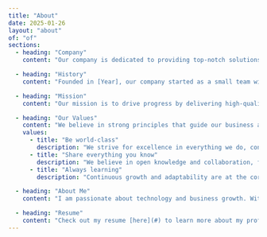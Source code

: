 ```yaml
---
title: "About"
date: 2025-01-26
layout: "about"
of: "of"
sections:
  - heading: "Company"
    content: "Our company is dedicated to providing top-notch solutions that empower individuals and businesses. We focus on innovation, efficiency, and customer satisfaction."

  - heading: "History"
    content: "Founded in [Year], our company started as a small team with a big vision. Over the years, we have grown into a reputable brand known for excellence and reliability."

  - heading: "Mission"
    content: "Our mission is to drive progress by delivering high-quality products and services that make a real difference in people's lives."

  - heading: "Our Values"
    content: "We believe in strong principles that guide our business and culture."
    values:
      - title: "Be world-class"
        description: "We strive for excellence in everything we do, constantly pushing the boundaries of innovation."
      - title: "Share everything you know"
        description: "We believe in open knowledge and collaboration, fostering an environment of learning."
      - title: "Always learning"
        description: "Continuous growth and adaptability are at the core of our journey towards success."

  - heading: "About Me"
    content: "I am passionate about technology and business growth. With years of experience in the industry, I strive to create solutions that bring lasting impact."

  - heading: "Resume"
    content: "Check out my resume [here](#) to learn more about my professional journey and expertise."
---
```



